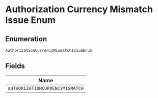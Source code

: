 
# Authorization Currency Mismatch Issue Enum

## Enumeration

`AuthorizationCurrencyMismatchIssueEnum`

## Fields

| Name |
|  --- |
| `aUTHORIZATIONCURRENCYMISMATCH` |

